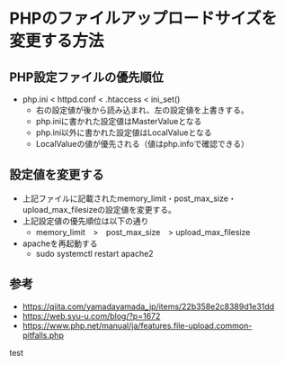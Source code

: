 # PHPのファイルアップロードサイズを変更する方法

## PHP設定ファイルの優先順位
* php.ini < httpd.conf < .htaccess < ini_set()
    * 右の設定値が後から読み込まれ、左の設定値を上書きする。
    * php.iniに書かれた設定値はMasterValueとなる
    * php.ini以外に書かれた設定値はLocalValueとなる
    * LocalValueの値が優先される（値はphp.infoで確認できる）
## 設定値を変更する
* 上記ファイルに記載されたmemory_limit・post_max_size・upload_max_filesizeの設定値を変更する。
* 上記設定値の優先順位は以下の通り
    * memory_limit　>　post_max_size　> upload_max_filesize
* apacheを再起動する
    * sudo systemctl restart apache2

## 参考
* https://qiita.com/yamadayamada_jp/items/22b358e2c8389d1e31dd
* https://web.syu-u.com/blog/?p=1672
* https://www.php.net/manual/ja/features.file-upload.common-pitfalls.php

test